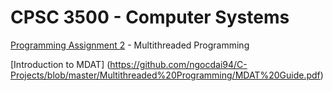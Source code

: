 # CPSC 3500 - Computer Systems

[Programming Assignment 2](https://github.com/ngocdai94/C-Projects/blob/master/Multithreaded%20Programming/Programming%20Assignment%202.pdf) - Multithreaded Programming

[Introduction to MDAT] (https://github.com/ngocdai94/C-Projects/blob/master/Multithreaded%20Programming/MDAT%20Guide.pdf)
